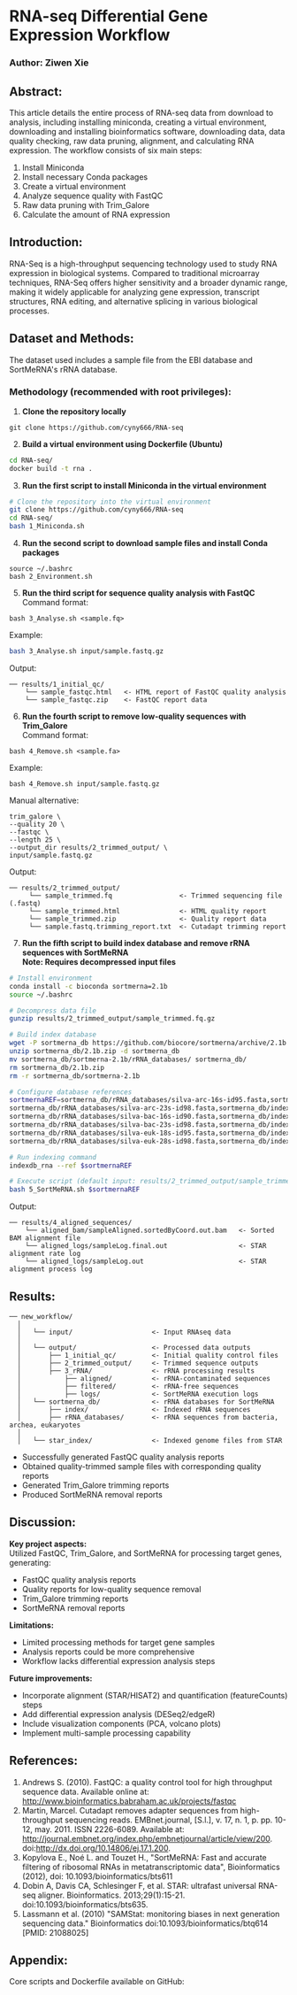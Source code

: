 # RNA-seq Differential Gene Expression Workflow  

### Author: Ziwen Xie  

## Abstract:  

This article details the entire process of RNA-seq data from download to analysis, including installing miniconda, creating a virtual environment, downloading and installing bioinformatics software, downloading data, data quality checking, raw data pruning, alignment, and calculating RNA expression. The workflow consists of six main steps:  
1. Install Miniconda  
2. Install necessary Conda packages
3. Create a virtual environment
4. Analyze sequence quality with FastQC  
5. Raw data pruning with Trim_Galore  
6. Calculate the amount of RNA expression

## Introduction:  

RNA-Seq is a high-throughput sequencing technology used to study RNA expression in biological systems. Compared to traditional microarray techniques, RNA-Seq offers higher sensitivity and a broader dynamic range, making it widely applicable for analyzing gene expression, transcript structures, RNA editing, and alternative splicing in various biological processes.  

## Dataset and Methods:  

The dataset used includes a sample file from the EBI database and SortMeRNA's rRNA database.  

### Methodology (recommended with root privileges):  

1. **Clone the repository locally**  
```shell
git clone https://github.com/cyny666/RNA-seq
```

2. **Build a virtual environment using Dockerfile (Ubuntu)**  
```sh
cd RNA-seq/
docker build -t rna .
```

3. **Run the first script to install Miniconda in the virtual environment**  
```sh
# Clone the repository into the virtual environment
git clone https://github.com/cyny666/RNA-seq
cd RNA-seq/
bash 1_Miniconda.sh 
```

4. **Run the second script to download sample files and install Conda packages**  
```shell
source ~/.bashrc
bash 2_Environment.sh 
```

5. **Run the third script for sequence quality analysis with FastQC**  
Command format:  
```shell
bash 3_Analyse.sh <sample.fq> 
```  
Example:  
```sh
bash 3_Analyse.sh input/sample.fastq.gz
```  
Output:  
```
── results/1_initial_qc/
    └── sample_fastqc.html   <- HTML report of FastQC quality analysis
    └── sample_fastqc.zip    <- FastQC report data
```

6. **Run the fourth script to remove low-quality sequences with Trim_Galore**  
Command format:  
```shell
bash 4_Remove.sh <sample.fa>
```  
Example:  
```shell
bash 4_Remove.sh input/sample.fastq.gz
```  
Manual alternative:  
```shell
trim_galore \
--quality 20 \
--fastqc \
--length 25 \
--output_dir results/2_trimmed_output/ \
input/sample.fastq.gz
```  
Output:  
```
── results/2_trimmed_output/
     └── sample_trimmed.fq                 <- Trimmed sequencing file (.fastq)
     └── sample_trimmed.html               <- HTML quality report
     └── sample_trimmed.zip                <- Quality report data
     └── sample.fastq.trimming_report.txt  <- Cutadapt trimming report
```

7. **Run the fifth script to build index database and remove rRNA sequences with SortMeRNA**  
**Note: Requires decompressed input files**  
```sh
# Install environment
conda install -c bioconda sortmerna=2.1b
source ~/.bashrc

# Decompress data file
gunzip results/2_trimmed_output/sample_trimmed.fq.gz 

# Build index database
wget -P sortmerna_db https://github.com/biocore/sortmerna/archive/2.1b.zip
unzip sortmerna_db/2.1b.zip -d sortmerna_db
mv sortmerna_db/sortmerna-2.1b/rRNA_databases/ sortmerna_db/
rm sortmerna_db/2.1b.zip
rm -r sortmerna_db/sortmerna-2.1b

# Configure database references
sortmernaREF=sortmerna_db/rRNA_databases/silva-arc-16s-id95.fasta,sortmerna_db/index/silva-arc-16s-id95:\
sortmerna_db/rRNA_databases/silva-arc-23s-id98.fasta,sortmerna_db/index/silva-arc-23s-id98:\
sortmerna_db/rRNA_databases/silva-bac-16s-id90.fasta,sortmerna_db/index/silva-bac-16s-id95:\
sortmerna_db/rRNA_databases/silva-bac-23s-id98.fasta,sortmerna_db/index/silva-bac-23s-id98:\
sortmerna_db/rRNA_databases/silva-euk-18s-id95.fasta,sortmerna_db/index/silva-euk-18s-id95:\
sortmerna_db/rRNA_databases/silva-euk-28s-id98.fasta,sortmerna_db/index/silva-euk-28s-id98

# Run indexing command
indexdb_rna --ref $sortmernaREF

# Execute script (default input: results/2_trimmed_output/sample_trimmed.fq)
bash 5_SortMeRNA.sh $sortmernaREF
```  
Output:  
```
── results/4_aligned_sequences/
    └── aligned_bam/sampleAligned.sortedByCoord.out.bam   <- Sorted BAM alignment file
    └── aligned_logs/sampleLog.final.out                  <- STAR alignment rate log
    └── aligned_logs/sampleLog.out                        <- STAR alignment process log
```

## Results:  

```
── new_workflow/
  │  
  │   └── input/                    <- Input RNAseq data
  │  
  │   └── output/                   <- Processed data outputs
  │       ├── 1_initial_qc/         <- Initial quality control files
  │       ├── 2_trimmed_output/     <- Trimmed sequence outputs
  │       ├── 3_rRNA/               <- rRNA processing results
  │           ├── aligned/          <- rRNA-contaminated sequences
  │           ├── filtered/         <- rRNA-free sequences
  │           ├── logs/             <- SortMeRNA execution logs
  │   └── sortmerna_db/             <- rRNA databases for SortMeRNA
  │       ├── index/                <- Indexed rRNA sequences
  │       ├── rRNA_databases/       <- rRNA sequences from bacteria, archea, eukaryotes
  │  
  │   └── star_index/               <- Indexed genome files from STAR 
```

* Successfully generated FastQC quality analysis reports  
* Obtained quality-trimmed sample files with corresponding quality reports  
* Generated Trim_Galore trimming reports  
* Produced SortMeRNA removal reports  

## Discussion:  

**Key project aspects:**  
Utilized FastQC, Trim_Galore, and SortMeRNA for processing target genes, generating:  
- FastQC quality analysis reports  
- Quality reports for low-quality sequence removal  
- Trim_Galore trimming reports  
- SortMeRNA removal reports  

**Limitations:**  
- Limited processing methods for target gene samples  
- Analysis reports could be more comprehensive  
- Workflow lacks differential expression analysis steps  

**Future improvements:**  
- Incorporate alignment (STAR/HISAT2) and quantification (featureCounts) steps  
- Add differential expression analysis (DESeq2/edgeR)  
- Include visualization components (PCA, volcano plots)  
- Implement multi-sample processing capability  

## References:  

1. Andrews S. (2010). FastQC: a quality control tool for high throughput sequence data. Available online at: http://www.bioinformatics.babraham.ac.uk/projects/fastqc  
2. Martin, Marcel. Cutadapt removes adapter sequences from high-throughput sequencing reads. EMBnet.journal, [S.l.], v. 17, n. 1, p. pp. 10-12, may. 2011. ISSN 2226-6089. Available at: http://journal.embnet.org/index.php/embnetjournal/article/view/200. doi:http://dx.doi.org/10.14806/ej.17.1.200.  
3. Kopylova E., Noé L. and Touzet H., "SortMeRNA: Fast and accurate filtering of ribosomal RNAs in metatranscriptomic data", Bioinformatics (2012), doi: 10.1093/bioinformatics/bts611  
4. Dobin A, Davis CA, Schlesinger F, et al. STAR: ultrafast universal RNA-seq aligner. Bioinformatics. 2013;29(1):15-21. doi:10.1093/bioinformatics/bts635.  
5. Lassmann et al. (2010) "SAMStat: monitoring biases in next generation sequencing data." Bioinformatics doi:10.1093/bioinformatics/btq614 [PMID: 21088025]  

## Appendix:  

Core scripts and Dockerfile available on GitHub:
